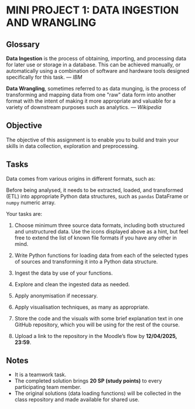 # MINI PROJECT 1: DATA INGESTION AND WRANGLING

## Glossary

**Data Ingestion** is the process of obtaining, importing, and processing data for later use or storage in a database. This can be achieved manually, or automatically using a combination of software and hardware tools designed specifically for this task. — *IBM*

**Data Wrangling**, sometimes referred to as data munging, is the process of transforming and mapping data from one "raw" data form into another format with the intent of making it more appropriate and valuable for a variety of downstream purposes such as analytics. — *Wikipedia*

## Objective

The objective of this assignment is to enable you to build and train your skills in data collection, exploration and preprocessing.

## Tasks

Data comes from various origins in different formats, such as:

Before being analysed, it needs to be extracted, loaded, and transformed (ETL) into appropriate Python data structures, such as `pandas` DataFrame or `numpy` numeric array.

Your tasks are:

1. Choose minimum three source data formats, including both structured and unstructured data. Use the icons displayed above as a hint, but feel free to extend the list of known file formats if you have any other in mind.  

2. Write Python functions for loading data from each of the selected types of sources and transforming it into a Python data structure.  

3. Ingest the data by use of your functions.  

4. Explore and clean the ingested data as needed.  

5. Apply anonymisation if necessary.  

6. Apply visualisation techniques, as many as appropriate.  

7. Store the code and the visuals with some brief explanation text in one GitHub repository, which you will be using for the rest of the course.  

8. Upload a link to the repository in the Moodle’s flow by **12/04/2025, 23:59**.

## Notes

- It is a teamwork task.  
- The completed solution brings **20 SP (study points)** to every participating team member.  
- The original solutions (data loading functions) will be collected in the class repository and made available for shared use.
